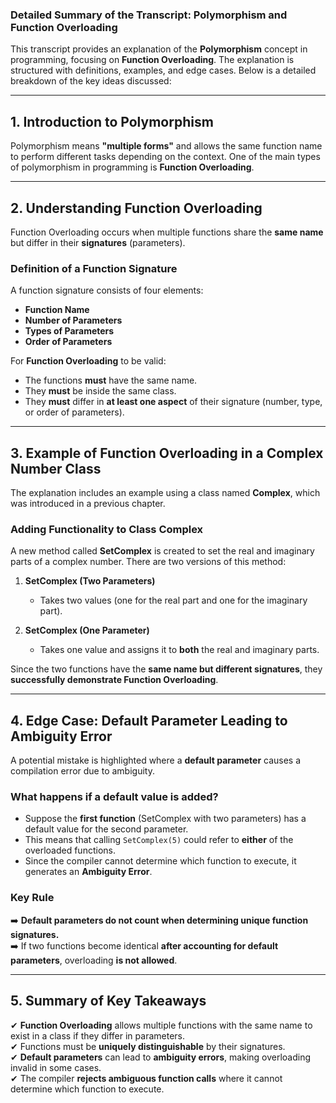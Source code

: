 ### **Detailed Summary of the Transcript: Polymorphism and Function Overloading**

This transcript provides an explanation of the **Polymorphism** concept in programming, focusing on **Function Overloading**. The explanation is structured with definitions, examples, and edge cases. Below is a detailed breakdown of the key ideas discussed:

---

## **1. Introduction to Polymorphism**

Polymorphism means **"multiple forms"** and allows the same function name to perform different tasks depending on the context. One of the main types of polymorphism in programming is **Function Overloading**.

---

## **2. Understanding Function Overloading**

Function Overloading occurs when multiple functions share the **same name** but differ in their **signatures** (parameters).

### **Definition of a Function Signature**

A function signature consists of four elements:

- **Function Name**
- **Number of Parameters**
- **Types of Parameters**
- **Order of Parameters**

For **Function Overloading** to be valid:

- The functions **must** have the same name.
- They **must** be inside the same class.
- They **must** differ in **at least one aspect** of their signature (number, type, or order of parameters).

---

## **3. Example of Function Overloading in a Complex Number Class**

The explanation includes an example using a class named **Complex**, which was introduced in a previous chapter.

### **Adding Functionality to Class Complex**

A new method called **SetComplex** is created to set the real and imaginary parts of a complex number. There are two versions of this method:

1. **SetComplex (Two Parameters)**

   - Takes two values (one for the real part and one for the imaginary part).

2. **SetComplex (One Parameter)**
   - Takes one value and assigns it to **both** the real and imaginary parts.

Since the two functions have the **same name but different signatures**, they **successfully demonstrate Function Overloading**.

---

## **4. Edge Case: Default Parameter Leading to Ambiguity Error**

A potential mistake is highlighted where a **default parameter** causes a compilation error due to ambiguity.

### **What happens if a default value is added?**

- Suppose the **first function** (SetComplex with two parameters) has a default value for the second parameter.
- This means that calling `SetComplex(5)` could refer to **either** of the overloaded functions.
- Since the compiler cannot determine which function to execute, it generates an **Ambiguity Error**.

### **Key Rule**

➡️ **Default parameters do not count when determining unique function signatures.**  
➡️ If two functions become identical **after accounting for default parameters**, overloading **is not allowed**.

---

## **5. Summary of Key Takeaways**

✔ **Function Overloading** allows multiple functions with the same name to exist in a class if they differ in parameters.  
✔ Functions must be **uniquely distinguishable** by their signatures.  
✔ **Default parameters** can lead to **ambiguity errors**, making overloading invalid in some cases.  
✔ The compiler **rejects ambiguous function calls** where it cannot determine which function to execute.
